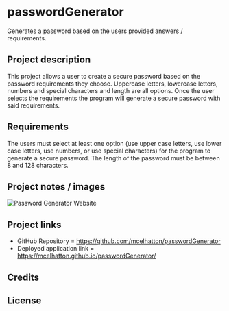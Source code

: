 # passwordGenerator
Generates a password based on the users provided answers / requirements.

## Project description
This project allows a user to create a secure password based on the password requirements they choose.  Uppercase letters, lowercase letters, numbers and special characters and length are all options.  Once the user selects the requirements the program will generate a secure password with said requirements.

## Requirements
The users must select at least one option (use upper case letters, use lower case letters, use numbers, or use special characters) for the program to generate a secure password.
The length of the password must be between 8 and 128 characters.

## Project notes / images
![Password Generator Website](https://drive.google.com/file/d/1vOReshhugJl_sLtwcpr1NB9r5pldEzDm/view?usp=sharing)

## Project links
* GitHub Repository = https://github.com/mcelhatton/passwordGenerator
* Deployed application link = https://mcelhatton.github.io/passwordGenerator/

## Credits

## License
